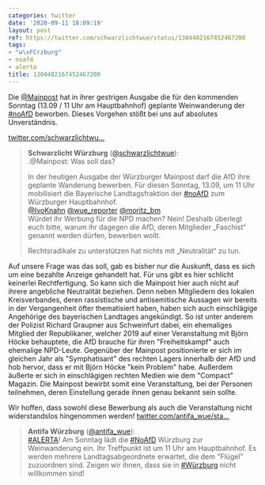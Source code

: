 ```yaml
---
categories: twitter
date: '2020-09-11 18:09:19'
layout: post
ref: https://twitter.com/schwarzlichtwue/status/1304482167452467200
tags:
- "w\xFCrzburg"
- noafd
- alerta
title: 1304482167452467200
---
```

Die [@Mainpost](https://twitter.com/Mainpost) hat in ihrer gestrigen Ausgabe die für den kommenden Sonntag (13.09 / 11 Uhr am Hauptbahnhof) geplante Weinwanderung der [#noAfD](/t/noafd) beworben. Dieses Vorgehen stößt bei uns auf absolutes Unverständnis.

[twitter.com/schwarzlichtwu…](https://twitter.com/schwarzlichtwue/status/1304157815267897345?s=19)
> <b>Schwarzlicht Würzburg</b> ([@schwarzlichtwue](https://twitter.com/schwarzlichtwue)):  
>.@Mainpost: Was soll das?  
>  
>  
>  
>In der heutigen Ausgabe der Würzburger Mainpost darf die AfD ihre geplante Wanderung bewerben. Für diesen Sonntag, 13.09, um 11 Uhr mobilisiert die Bayerische Landtagsfraktion der [#noAfD](/t/noafd) zum Würzburger Hauptbahnhof.   
>[@IvoKnahn](https://twitter.com/IvoKnahn) [@wue_reporter](https://twitter.com/wue_reporter) [@moritz_bm](https://twitter.com/moritz_bm)  
>Würdet ihr Werbung für die NPD machen? Nein! Deshalb überlegt euch bitte, warum ihr dagegen die AfD, deren Mitglieder „Faschist“ genannt werden dürfen, bewerben wollt.  
>  
>  
>  
>Rechtsradikale zu unterstützen hat nichts mit „Neutralität“ zu tun.  


Auf unsere Frage was das soll, gab es bisher nur die Auskunft, dass es sich um eine bezahlte Anzeige gehandelt hat. Für uns gibt es hier schlicht keinerlei Rechtfertigung. So kann sich die Mainpost hier auch nicht auf ihrere angebliche Neutralität beziehen.
Denn neben Mitgliedern des lokalen Kreisverbandes, deren rassistische und antisemitische Aussagen wir bereits in der Vergangenheit öfter thematisiert haben, haben sich auch einschlägige Angehörige des bayerischen Landtages angekündigt.
So ist unter anderem der Polizist Richard Graupner aus Schweinfurt dabei, ein ehemaliges Mitglied der Republikaner, welcher 2019 auf einer Veranstaltung mit Björn Höcke behauptete, die AfD brauche für ihren "Freiheitskampf" auch ehemalige NPD-Leute.
Gegenüber der Mainpost positionierte er sich im gleichen Jahr als "Symphatisant" des rechten Lagers innerhalb der AfD und hob hervor, dass er mit Björn Höcke "kein Problem" habe. Außerdem äußerte er sich in einschlägigen rechten Medien wie dem "Compact" Magazin.
Die Mainpost bewirbt somit eine Veranstaltung, bei der Personen teilnehmen, deren Einstellung gerade ihnen genau bekannt sein sollte. 

Wir hoffen, dass sowohl diese Bewerbung als auch die Veranstaltung nicht widerstandslos hingenommen werden!
[twitter.com/antifa_wue/sta…](https://twitter.com/antifa_wue/status/1304488763272372227?s=19)
> <b>Antifa Würzburg</b> ([@antifa_wue](https://twitter.com/antifa_wue)):  
>[#ALERTA](/t/alerta)! Am Sonntag lädt die [#NoAfD](/t/noafd) Würzburg zur Weinwanderung ein. Ihr Treffpunkt ist um 11 Uhr am Hauptbahnhof. Es werden mehrere Landtagsabgeordnete erwartet, die dem "Flügel" zuzuordnen sind. Zeigen wir ihnen, dass sie in [#Würzburg](/t/würzburg) nicht willkommen sind!   

